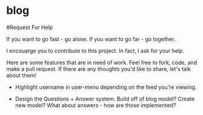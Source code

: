 # blog

#Request For Help

If you want to go fast - go alone. If you want to go far - go together.

I encouarge you to contribute to this project. In fact, I ask for your help.

Here are some features that are in need of work. Feel free to fork, code, and make a pull request. If there are any thoughts you'd like to share, let's talk about them!

 - Highlight username in user-menu depending on the feed you're viewing.

 - Design the Questions + Answer system. Build off of blog model? Create new model? What about answers - how are those implemented?